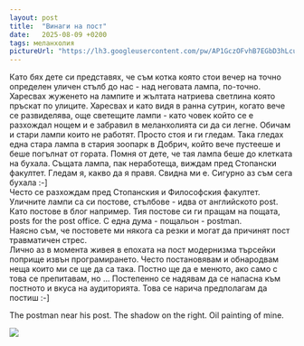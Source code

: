 ```yaml
---
layout: post
title:  "Винаги на пост"
date:   2025-08-09 +0200
tags: меланхолия
pictureUrl: "https://lh3.googleusercontent.com/pw/AP1GczOFvhB7EGbD3hLcuBrEU8RZp1clNm3NbcPjuHZR_0Is552iO0VftbwoQCCzaszBe9RH5RUHtUZ32SQz16fyT3NEbeTehfS6vLNlJFozScIub4OQW_35mhfJ_eBFPjbYfq9gBQ2yDx73xcu1edfIiaAmVz6zSV2s7r4vp_HOhecWZgysk2s8E9Y0fEsW-qKvZReVZrZrkolge3wWgPTNjJkAbpUvUbLWVVSw8u2c3MEFX7gCJdMNDa0bRwr1Ekwvk34E1d5Ug-Sa_kOiTHFnBq8q_Tlyx4vXrepwhKyqM2pIc9pkvT4OuhjrxNcMAY4QT4M5lgw0UTzC-C3twVdFcDaxTEJkXbfWCy9BJll4zQs9QCkS256N1DdbQmgGVSAo9WTmoYsyKpjvVSwHIuK3eiAAADgryGU-3CH9LfO5nDhfCmVqPRJTI4U1b62bhnfSUXH-M0zxUninZxnhZU_NzXo3TOoIkgzBjArnGd-tWk5hEvAhZ-LL1ObWDyBpEHnY9P3HU1NQeBMklXP2-0VB75-YnONllmcp3N_KsPt2p6GAgEsDwp_tZwnusZNRxi0oGUis3FmWsXqBjiU5puvNtSqS21Vivm_VS3YLo5ZFsjRW015NKAzYKHWyIO8m8slYpW1zTenXl0ZWMMm2Cuz6973KQW2eUCH4darCojnMsoSNFCDaTS0N5BlS7I9TEcI1aRt5FDk1WTGjyeSSbAVKRztSkX9JB1ptgMFs7RnoAQcKywJp4Xcdwnf067bvq_1RQF2PTcWF1DmL8uoFPhZfkelLkxV0CMO6auCupzGeFHAt37QOsBV8CMRXoOIQ3qhxTknoHIemVBr-Quh9pnGjDgoLeDllZX_UKlvO85Dp3rHu3paLKOwKlMxa8mBjNgIiEEu3oT5V1ER06YNPexozGfpnN0DnlUvrj-RG_qTJmZX5GUyDcpHSW9hq=w832-h473-no"
---
```

Като бях дете си представях, че съм котка която стои вечер на точно определен
уличен стълб до нас - над неговата лампа, по-точно. Харесвах жуженето на лампите
и жълтата натриева светлина която пръскат по улиците. Харесвах и като видя в ранна сутрин,
когато вече се развиделява, още светещите лампи - като човек който се е разхождал нощем
и е забравил в меланхолията си да си легне. Обичам и стари лампи които не работят.
Просто стоя и ги гледам. Така гледах една стара лампа в стария зоопарк в Добрич,
който вече пустееше и беше погълнат от гората. Помня от дете, че тая лампа
беше до клетката на бухала. Същата лампа, пак неработеща, виждам пред Стопански факултет.
Гледам я, какво да я правя. Свидна ми е. Сигурно аз съм сега бухала :-]  
Често се разхождам пред Стопанския и Философския факултет.  
Уличните лампи са си постове, стълбове - идва от английското post. Като постове в блог например.
Тия постове си ги пращам на пощата, posts for the post office. С една дума - пощальон - postman.            
Наясно съм, че постовете ми някога са резки и могат да причинят пост травматичен стрес.  
Лично аз в момента живея в епохата на пост модернизма търсейки поприще извън програмирането.
Често постановявам и обнародвам неща които ми се ще да са така. Постно ще да е менюто, 
ако само с това се препитавам, но ... Постепенно се надявам да се напасна към постното и 
вкуса на аудиторията. Това се нарича предполагам да постиш :-]

The postman near his post. The shadow on the right. Oil painting of mine.

![]({{page.pictureUrl}})